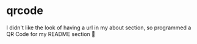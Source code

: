 # qrcode

I didn't like the look of having a url in my about section, so programmed a QR Code for my README section 🌊
